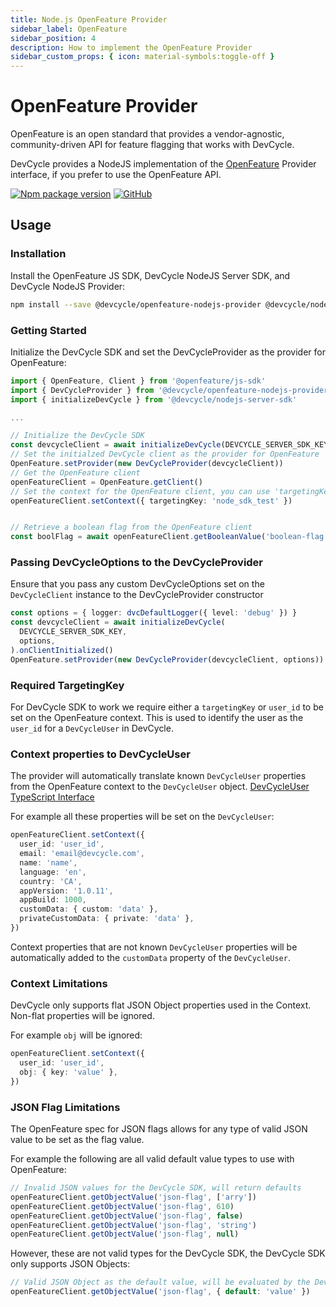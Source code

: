 ```yaml
---
title: Node.js OpenFeature Provider
sidebar_label: OpenFeature
sidebar_position: 4
description: How to implement the OpenFeature Provider
sidebar_custom_props: { icon: material-symbols:toggle-off }
---
```


# OpenFeature Provider

OpenFeature is an open standard that provides a vendor-agnostic, community-driven API for feature flagging that works with DevCycle.

DevCycle provides a NodeJS implementation of the [OpenFeature](https://openfeature.dev/) Provider interface, if you prefer to use the OpenFeature API.

[![Npm package version](https://badgen.net/npm/v/@devcycle/openfeature-nodejs-provider)](https://www.npmjs.com/package/@devcycle/openfeature-nodejs-provider)
[![GitHub](https://img.shields.io/github/stars/devcyclehq/js-sdks.svg?style=social&label=Star&maxAge=2592000)](https://github.com/DevCycleHQ/js-sdks/tree/main/examples/openfeature-nodejs)

## Usage

### Installation

Install the OpenFeature JS SDK, DevCycle NodeJS Server SDK, and DevCycle NodeJS Provider:

```bash
npm install --save @devcycle/openfeature-nodejs-provider @devcycle/nodejs-server-sdk @openfeature/js-sdk
```

### Getting Started

Initialize the DevCycle SDK and set the DevCycleProvider as the provider for OpenFeature:

```typescript
import { OpenFeature, Client } from '@openfeature/js-sdk'
import { DevCycleProvider } from '@devcycle/openfeature-nodejs-provider'
import { initializeDevCycle } from '@devcycle/nodejs-server-sdk'

...

// Initialize the DevCycle SDK
const devcycleClient = await initializeDevCycle(DEVCYCLE_SERVER_SDK_KEY).onClientInitialized()
// Set the initialzed DevCycle client as the provider for OpenFeature
OpenFeature.setProvider(new DevCycleProvider(devcycleClient))
// Get the OpenFeature client
openFeatureClient = OpenFeature.getClient()
// Set the context for the OpenFeature client, you can use 'targetingKey' or 'user_id'
openFeatureClient.setContext({ targetingKey: 'node_sdk_test' })


// Retrieve a boolean flag from the OpenFeature client
const boolFlag = await openFeatureClient.getBooleanValue('boolean-flag', false)
```

### Passing DevCycleOptions to the DevCycleProvider

Ensure that you pass any custom DevCycleOptions set on the `DevCycleClient` instance to the DevCycleProvider constructor

```typescript
const options = { logger: dvcDefaultLogger({ level: 'debug' }) }
const devcycleClient = await initializeDevCycle(
  DEVCYCLE_SERVER_SDK_KEY,
  options,
).onClientInitialized()
OpenFeature.setProvider(new DevCycleProvider(devcycleClient, options))
```

### Required TargetingKey

For DevCycle SDK to work we require either a `targetingKey` or `user_id` to be set on the OpenFeature context.
This is used to identify the user as the `user_id` for a `DevCycleUser` in DevCycle.

### Context properties to DevCycleUser

The provider will automatically translate known `DevCycleUser` properties from the OpenFeature context to the `DevCycleUser` object.
[DevCycleUser TypeScript Interface](https://github.com/DevCycleHQ/js-sdks/blob/main/sdk/nodejs/src/models/user.ts#L16)

For example all these properties will be set on the `DevCycleUser`:

```typescript
openFeatureClient.setContext({
  user_id: 'user_id',
  email: 'email@devcycle.com',
  name: 'name',
  language: 'en',
  country: 'CA',
  appVersion: '1.0.11',
  appBuild: 1000,
  customData: { custom: 'data' },
  privateCustomData: { private: 'data' },
})
```

Context properties that are not known `DevCycleUser` properties will be automatically
added to the `customData` property of the `DevCycleUser`.

### Context Limitations

DevCycle only supports flat JSON Object properties used in the Context. Non-flat properties will be ignored.

For example `obj` will be ignored:

```typescript
openFeatureClient.setContext({
  user_id: 'user_id',
  obj: { key: 'value' },
})
```

### JSON Flag Limitations

The OpenFeature spec for JSON flags allows for any type of valid JSON value to be set as the flag value.

For example the following are all valid default value types to use with OpenFeature:

```typescript
// Invalid JSON values for the DevCycle SDK, will return defaults
openFeatureClient.getObjectValue('json-flag', ['arry'])
openFeatureClient.getObjectValue('json-flag', 610)
openFeatureClient.getObjectValue('json-flag', false)
openFeatureClient.getObjectValue('json-flag', 'string')
openFeatureClient.getObjectValue('json-flag', null)
```

However, these are not valid types for the DevCycle SDK, the DevCycle SDK only supports JSON Objects:

```typescript
// Valid JSON Object as the default value, will be evaluated by the DevCycle SDK
openFeatureClient.getObjectValue('json-flag', { default: 'value' })
```
